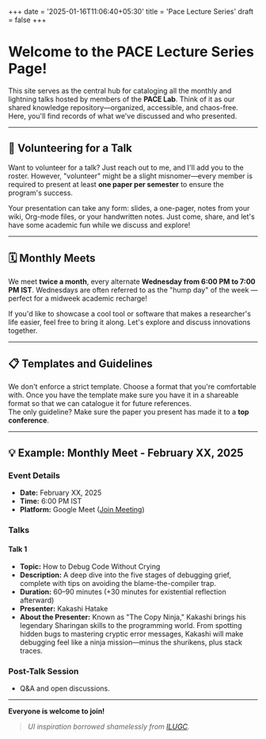 +++
date = '2025-01-16T11:06:40+05:30'
title = 'Pace Lecture Series'
draft = false
+++

# Welcome to the **PACE Lecture Series** Page!

This site serves as the central hub for cataloging all the monthly and lightning talks hosted by members of the **PACE Lab**. Think of it as our shared knowledge repository—organized, accessible, and chaos-free. Here, you'll find records of what we've discussed and who presented.

---

## 📢 Volunteering for a Talk

Want to volunteer for a talk? Just reach out to me, and I'll add you to the roster. However, "volunteer" might be a slight misnomer—every member is required to present at least **one paper per semester** to ensure the program's success.

Your presentation can take any form: slides, a one-pager, notes from your wiki, Org-mode files, or your handwritten notes. Just come, share, and let's have some academic fun while we discuss and explore!

---

## 🗓️ Monthly Meets

We meet **twice a month**, every alternate **Wednesday from 6:00 PM to 7:00 PM IST**. Wednesdays are often referred to as the "hump day" of the week — perfect for a midweek academic recharge!

If you'd like to showcase a cool tool or software that makes a researcher's life easier, feel free to bring it along. Let's explore and discuss innovations together.

---

## 📋 Templates and Guidelines

We don't enforce a strict template. Choose a format that you're comfortable with. Once you have the template make sure you have it in a shareable format so that we can catalogue it for future references.  
The only guideline? Make sure the paper you present has made it to a **top conference**.

---

## 💡 Example: Monthly Meet - February XX, 2025

### **Event Details**
- **Date:** February XX, 2025  
- **Time:** 6:00 PM IST  
- **Platform:** Google Meet ([Join Meeting](#))  

### **Talks**

#### **Talk 1**
- **Topic:** How to Debug Code Without Crying  
- **Description:** A deep dive into the five stages of debugging grief, complete with tips on avoiding the blame-the-compiler trap.  
- **Duration:** 60–90 minutes (+30 minutes for existential reflection afterward)  
- **Presenter:** Kakashi Hatake  
- **About the Presenter:** Known as "The Copy Ninja," Kakashi brings his legendary Sharingan skills to the programming world. From spotting hidden bugs to mastering cryptic error messages, Kakashi will make debugging feel like a ninja mission—minus the shurikens, plus stack traces.

### **Post-Talk Session**
- Q&A and open discussions.

---

**Everyone is welcome to join!**  

> _UI inspiration borrowed shamelessly from [ILUGC](https://ilugc.in)._
